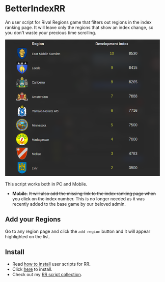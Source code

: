 # BetterIndexRR
An user script for Rival Regions game that filters out regions in the index ranking page. It will leave only the regions that show an index change, so you don't waste your precious time scrolling.


<img class="image" src="https://raw.githubusercontent.com/pbl0/BetterIndexRR/main/screen.png" alt="img" />

This script works both in PC and Mobile.

- **Mobile**: ~~It will also add the missing link to the index ranking page when you click on the index number.~~ This is no longer needed as it was recently added to the base game by our beloved admin.

## Add your Regions

Go to any region page and click the ```add region``` button and it will appear highlighted on the list.

## Install

- Read [how to install][guide] user scripts for RR.
- Click [here][raw] to install.
- Check out my [RR script collection][scripts].


[guide]: https://rr-tools/guide

[scripts]: https://rr-tools/mods

[raw]: https://github.com/pbl0/rr-scripts/raw/main/scripts/better-index/BetterIndex.user.js